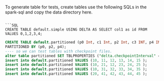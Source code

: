 
To generate table for tests, create tables use the following SQLs in the spark-sql and copy the data directory here.

```SQL:

```SQL
CREATE TABLE default.simple USING DELTA AS SELECT col1 as id FROM VALUES 0,1,2,3,4;
```

```SQL
CREATE TABLE default.partitioned (p0 Int, c1 Int, p2 Int, c3 INT, p4 INT, c5 Int ) USING DELTA
PARTITIONED BY (p0, p2, p4);
---- so we can test tables with checkpoint files.
alter table partitioned SET TBLPROPERTIES ("delta.checkpointInterval" = "2");
insert into default.partitioned VALUES (10, 11, 12, 13, 14, 15 );
insert into default.partitioned VALUES (10, 21, 12, 23, 24, 25 );
insert into default.partitioned VALUES (10, 31, 32, 33, 34, 35 );
insert into default.partitioned VALUES (20, 41, 42, 43, 44, 45 );
```
